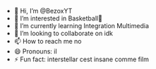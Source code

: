 - 👋 Hi, I’m @BezoxYT
- 👀 I’m interested in Basketball🏀
- 🌱 I’m currently learning Integration Multimedia
- 💞️ I’m looking to collaborate on idk
- 📫 How to reach me no
- 😄 Pronouns: il 
- ⚡ Fun fact: interstellar cest insane comme film
